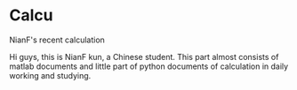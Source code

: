 # Calcu
NianF's recent calculation

Hi guys, this is NianF kun, a Chinese student. This part almost consists of matlab documents and little part of python documents of calculation in daily working and studying.
